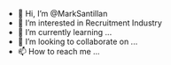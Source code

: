 - 👋 Hi, I’m @MarkSantillan
- 👀 I’m interested in Recruitment Industry
- 🌱 I’m currently learning ...
- 💞️ I’m looking to collaborate on ...
- 📫 How to reach me ...

<!---
MarkSantillan/MarkSantillan is a ✨ special ✨ repository because its `README.md` (this file) appears on your GitHub profile.
You can click the Preview link to take a look at your changes.
--->

